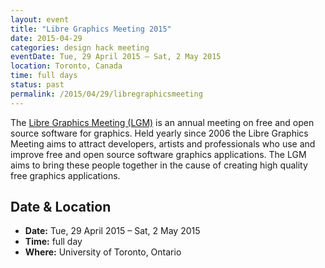 ```yaml
---
layout: event
title: "Libre Graphics Meeting 2015"
date: 2015-04-29
categories: design hack meeting
eventDate: Tue, 29 April 2015 – Sat, 2 May 2015
location: Toronto, Canada
time: full days
status: past
permalink: /2015/04/29/libregraphicsmeeting
---
```


The [Libre Graphics Meeting (LGM)](http://libregraphicsmeeting.org/2015/) is an annual meeting on free and open source software for graphics.
Held yearly since 2006 the Libre Graphics Meeting aims to attract developers, artists and professionals who use and improve free and open source software graphics applications. The LGM aims to bring these people together in the cause of creating high quality free graphics applications.

## Date & Location

- **Date:** Tue, 29 April 2015 – Sat, 2 May 2015
- **Time:** full day
- **Where:** University of Toronto, Ontario
